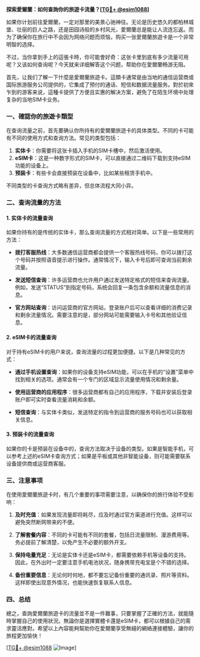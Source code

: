 **探索愛爾蘭：如何查詢你的旅遊卡流量？[[TG💪+ @esim1088](https://t.me/s/esim1088)]**

如果你计划前往愛爾蘭，一定对那里的美景心驰神往。无论是历史悠久的都柏林城堡、壮丽的巨人之路，还是田园诗般的乡村风光，愛爾蘭总是能让人流连忘返。而为了确保你在旅行中不会因为网络问题而烦恼，购买一张愛爾蘭旅遊卡是一个非常明智的选择。

不过，当你拿到手上的這張卡時，你可能會好奇：这张卡里到底有多少流量可用呢？又该如何查询呢？今天就来详细解答这个问题，帮助你在愛爾蘭畅游无阻。

首先，让我们了解一下什麼是愛爾蘭旅遊卡。這類卡通常是由当地的通信运营商或国际旅游服务公司提供的，它集成了预付的通话、短信和数据流量服务。對於初來乍到的游客来说，這種卡提供了方便且实惠的解决方案，避免了在陌生环境中处理复杂的当地SIM卡业务。

### **一、確認你的旅遊卡類型**

在查询流量之前，首先要确认你所持有的愛爾蘭旅遊卡的具体类型。不同的卡可能有不同的使用方式和查询方法。常见的类型包括：

1. **实体卡**：你需要将这张卡插入手机的SIM卡槽中，然后激活使用。
2. **eSIM卡**：这是一种数字形式的SIM卡，可以直接通过二维码下载到支持eSIM功能的设备上。
3. **预装卡**：有些卡会直接预装在设备中，比如某些租赁手机中。

不同类型的卡查询方式略有差异，但总体流程大同小异。

### **二、查询流量的方法**

#### **1. 实体卡的流量查询**

如果你持有的是传统的实体卡，那么查询流量的方式相对简单。以下是一些常用的方法：

- **拨打客服热线**：大多数通信运营商都会提供一个客服热线号码，你可以拨打这个号码并按照语音提示进行操作。通常情况下，输入卡号后即可查询当前剩余流量。
  
- **发送短信查询**：许多运营商也允许用户通过发送特定格式的短信来查询流量。例如，发送“STATUS”到指定号码，系统会回复一条包含余额和流量信息的消息。

- **官方网站查询**：访问运营商的官方网站，登录账户后可以查看详细的消费记录和剩余流量情况。需要注意的是，部分网站可能需要输入卡号和其他验证信息。

#### **2. eSIM卡的流量查询**

对于持有eSIM卡的用户来说，查询流量的过程更加便捷。以下是几种常见的方式：

- **通过手机设置查询**：如果你的设备支持eSIM功能，可以在手机的“设置”菜单中找到相关的选项。通常会有一个专门的区域显示流量使用情况和剩余量。

- **使用运营商的应用程序**：很多运营商都有自己的应用程序，下载并安装后登录账户即可实时查看流量消耗和余额。

- **短信查询**：与实体卡类似，发送特定的指令到运营商的服务号码也可以获取相关信息。

#### **3. 预装卡的流量查询**

如果你的卡是预装在设备中的，查询方法取决于设备的类型。如果是智能手机，可以参考上述的eSIM卡查询方式；如果是平板或其他非智能设备，则可能需要联系设备提供商或运营商客服。

### **三、注意事项**

在使用愛爾蘭旅遊卡时，有几个重要的事项需要注意，以确保你的旅行体验不受影响：

1. **及时充值**：如果发现流量即将耗尽，应及时通过官方渠道进行充值。这样可以避免突然断网带来的不便。

2. **了解套餐内容**：不同的卡可能有不同的套餐，包括日流量限制、漫游费用等。务必提前了解清楚，以免产生不必要的额外开支。

3. **保持电量充足**：无论是实体卡还是eSIM卡，都需要依赖手机等设备的支持。因此，在外出时一定要注意手机电池状况，随身携带充电宝是个不错的选择。

4. **备份重要信息**：无论何时何地，都不要忘记备份重要的通讯录、照片等资料。这样即使出现意外情况，也能快速恢复联系人信息。

### **四、总结**

總之，查詢愛爾蘭旅遊卡的流量並不是一件難事，只要掌握了正確的方法，就能隨時掌握自己的使用狀況。無論你是選擇實體卡還是eSIM卡，都可以根據自己的需求靈活應對。希望以上內容能夠幫助你在愛爾蘭享受無縫的網絡連接體驗，讓你的旅程更加愉快！

[[TG💪+ @esim1088](https://t.me/s/esim1088) ![Image](https://i.postimg.cc/4NQfJmqS/Snipaste-2025-05-13-00-14-12.png)]